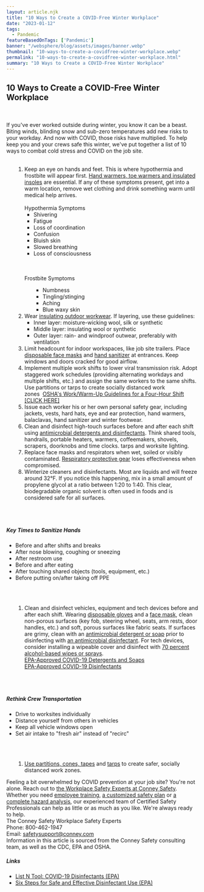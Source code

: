 ```yaml
---
layout: article.njk
title: "10 Ways to Create a COVID-Free Winter Workplace"
date: "2023-01-12"
tags:
  - Pandemic
featureBasedOnTags: ['Pandemic']
banner: "/websphere/blog/assets/images/banner.webp"
thumbnail: "10-ways-to-create-a-covidfree-winter-workplace.webp"
permalink: "10-ways-to-create-a-covidfree-winter-workplace.html"
summary: "10 Ways to Create a COVID-Free Winter Workplace"
---
```


<h2 class="intro">10 Ways to Create a COVID-Free Winter Workplace</h2>
<br><br>
If you've ever worked outside during winter, you know it can be a beast. Biting winds, blinding snow and sub-zero temperatures add new risks to your workday. And now with COVID, those risks have multiplied. To help keep you and your crews safe this winter, we've put together a list of 10 ways to combat cold stress and COVID on the job site.
<br><br>
<ol><ol>
<li>Keep an eye on hands and feet. This is where hypothermia and frostbite will appear first. <a href="https://www.conney.com/brands/little-hotties?utm_medium=Winter-Covid&amp;utm_source=Blog&amp;utm_campaign=Little-Hotties" target="_blank">Hand warmers, toe warmers and insulated insoles</a> are essential. If any of these symptoms present, get into a warm location, remove wet clothing and drink something warm until medical help arrives.
<br><br> 
Hypothermia Symptoms
<ul>
<li>Shivering</li>
<li>Fatigue</li>
<li>Loss of coordination</li>
<li>Confusion</li>
<li>Bluish skin</li>
<li>Slowed breathing</li>
<li>Loss of consciousness</li>
</ul>
<br><br>

Frostbite Symptoms
<ul>
<ul>
<li>Numbness</li>
<li>Tingling/stinging</li>
<li>Aching</li>
<li>Blue waxy skin</li>
</ul>
</ul>

</li>
<li>Wear <a href="https://www.conney.com/search/insulated%20clothing?utm_medium=Winter-Covid&amp;utm_source=Blog&amp;utm_campaign=Conney" target="_blank">insulating outdoor workwear</a>. If layering, use these guidelines:
<ul>
<li>Inner layer: moisture-wicking wool, silk or synthetic</li>
<li>Middle layer: insulating wool or synthetic</li>
<li>Outer layer: rain- and windproof outwear, preferably with ventilation</li>
</ul>
</li>
<li>Limit headcount for indoor workspaces, like job site trailers. Place <a href="https://www.conney.com/category/respiratory-protection-pandemic-response?utm_medium=Winter-Covid&amp;utm_source=Blog&amp;utm_campaign=Conney" target="_blank">disposable face masks</a> and <a href="https://www.conney.com/search/hand%20sanitizer?utm_medium=Winter-Covid&amp;utm_source=Blog&amp;utm_campaign=Conney" target="_blank">hand sanitizer</a> at entrances. Keep windows and doors cracked for good airflow.</li>
<li>Implement multiple work shifts to lower viral transmission risk. Adopt staggered work schedules (providing alternating workdays and multiple shifts, etc.) and assign the same workers to the same shifts. Use partitions or tarps to create socially distanced work zones  <a href="https://www.conney.com/websphere/ResourcesTabs/Blogs/Blog16/Images/OSHA-shift-chart.jpg?utm_medium=Winter-Covid&amp;utm_source=Blog&amp;utm_campaign=Conney" target="_blank">OSHA's Work/Warm-Up Guidelines for a Four-Hour Shift [CLICK HERE]</a></li>
<li>Issue each worker his or her own personal safety gear, including jackets, vests, hard hats, eye and ear protection, hand warmers, balaclavas, hand sanitizer and winter footwear.</li>
<li>Clean and disinfect high-touch surfaces before and after each shift using <a href="https://www.conney.com/category/janitorial-supplies-pandemic-response?utm_medium=Winter-Covid&amp;utm_source=Blog&amp;utm_campaign=Conney" target="_blank">antimicrobial detergents and disinfectants</a>. Think shared tools, handrails, portable heaters, warmers, coffeemakers, shovels, scrapers, doorknobs and time clocks. tarps and worksite lighting.</li>
<li>Replace face masks and respirators when wet, soiled or visibly contaminated. <a href="https://www.conney.com/category/respiratory-protection-pandemic-response?utm_medium=Winter-Covid&amp;utm_source=Blog&amp;utm_campaign=Conney" target="_blank">Respiratory protective gear</a> loses effectiveness when compromised.</li>
<li>Winterize cleaners and disinfectants. Most are liquids and will freeze around 32&deg;F. If you notice this happening, mix in a small amount of propylene glycol at a ratio between 1:20 to 1:40. This clear, biodegradable organic solvent is often used in foods and is considered safe for all surfaces.</li>
</ol></ol>
<br><br>
<h5>Key Times to Sanitize Hands </h5>
<ul>
<li>Before and after shifts and breaks</li>
<li>After nose blowing, coughing or sneezing</li>
<li>After restroom use</li>
<li>Before and after eating</li>
<li>After touching shared objects (tools, equipment, etc.)</li>
<li>Before putting on/after taking off PPE</li>
</ul>
<br><br>
<ol><ol>
<li>Clean and disinfect vehicles, equipment and tech devices before and after each shift. Wearing <a href="https://www.conney.com/category/hand-protection-pandemic-response?utm_medium=Winter-Covid&amp;utm_source=Blog&amp;utm_campaign=Conney" target="_blank">disposable gloves</a> and a <a href="https://www.conney.com/category/respiratory-protection-pandemic-response?utm_medium=Winter-Covid&amp;utm_source=Blog&amp;utm_campaign=Conney" target="_blank">face mask</a>, clean non-porous surfaces (key fob, steering wheel, seats, arm rests, door handles, etc.) and soft, porous surfaces like fabric seats. If surfaces are grimy, clean with an <a href="https://www.conney.com/category/janitorial-supplies-pandemic-response?utm_medium=Winter-Covid&amp;utm_source=Blog&amp;utm_campaign=Conney" target="_blank">antimicrobial detergent or soap</a> prior to disinfecting with <a href="https://www.conney.com/category/janitorial-supplies-pandemic-response?utm_medium=Winter-Covid&amp;utm_source=Blog&amp;utm_campaign=Conney" target="_blank">an antimicrobial disinfectant</a>. For tech devices, consider installing a wipeable cover and disinfect with <a href="https://www.conney.com/search/disinfecting%20wipes?utm_medium=Winter-Covid&amp;utm_source=Blog&amp;utm_campaign=Conney" target="_blank">70 percent alcohol-based wipes or sprays</a>.
<br>
<a href="https://cfpub.epa.gov/giwiz/disinfectants/index.cfm" target="_blank">EPA-Approved COVID-19 Detergents and Soaps</a>
<br>
 <a href="https://cfpub.epa.gov/giwiz/disinfectants/index.cfm" target="_blank">EPA-Approved COVID-19 Disinfectants</a></li>
</ol></ol>
<br><br>
<h5>Rethink Crew Transportation</h5>
<ul>
<li>Drive to worksites individually</li>
<li>Distance yourself from others in vehicles</li>
<li>Keep all vehicle windows open</li>
<li>Set air intake to "fresh air" instead of "recirc"</li>
</ul>
<br><br>
<ol><ol>
<li><a href="https://www.conney.com/category/social-distancing?utm_medium=Winter-Covid&amp;utm_source=Blog&amp;utm_campaign=Conney" target="_blank">Use partitions, cones, tapes</a> and <a href="https://www.conney.com/search/tarps?utm_medium=Winter-Covid&amp;utm_source=Blog&amp;utm_campaign=Conney" target="_blank">tarps</a> to create safer, socially distanced work zones.</li>
</ol></ol>

Feeling a bit overwhelmed by COVID prevention at your job site? You're not alone. Reach out to <a href="https://www.conney.com/pages/safetyservices?utm_medium=Winter-Covid&amp;utm_source=Blog&amp;utm_campaign=Conney" target="_blank">the Workplace Safety Experts at Conney Safety</a>. Whether you need <a href="https://www.conney.com/pages/TRAINING?utm_medium=Winter-Covid&amp;utm_source=Blog&amp;utm_campaign=Conney" target="_blank">employee training</a>, <a href="https://www.conney.com/pages/sstprojectmanagement?utm_medium=Winter-Covid&amp;utm_source=Blog&amp;utm_campaign=Conney" target="_blank">a customized safety plan</a> or <a href="https://www.conney.com/pages/SSTFACILITIES?utm_medium=Winter-Covid&amp;utm_source=Blog&amp;utm_campaign=Conney" target="_blank">a complete hazard analysis</a>, our experienced team of Certified Safety Professionals can help as little or as much as you like. We're always ready to help. 
<br>
The Conney Safety Workplace Safety Experts
<br>
Phone: 800-462-1947
<br>
 Email: <a href="mailto:safetysupport@conney.com">safetysupport@conney.com</a> 
<br>
Information in this article is sourced from the Conney Safety consulting team, as well as the CDC, EPA and OSHA. 
<h5>Links</h5>
<ul>
<li><a href="https://cfpub.epa.gov/giwiz/disinfectants/index.cfm" target="_blank">List N Tool: COVID-19 Disinfectants (EPA)</a></li>
<li><a href="https://www.epa.gov/sites/production/files/2020-04/documents/disinfectants-onepager.pdf" target="_blank">Six Steps for Safe and Effective Disinfectant Use (EPA)</a></li>
</ul>
